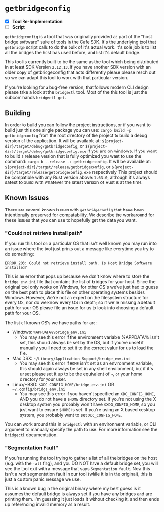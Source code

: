 # `getbridgeconfig` #

- [x] **Tool Re-Implementation**
- [ ] **Script**

`getbridgeconfig` is a tool that was originally provided as part of the "host
bridge software" suite of tools in the Cafe SDK. It's the underlying tool that
`getbridge` script calls to do the bulk of it's actual work. It's sole job is
to list all the bridges the host has used before, and list it's default bridge.

This tool is currently built to be the same as the tool which being distributed
in at least SDK Version `2.12.13`. If you have another SDK version with an
older copy of getbridgeconfig that acts differently please please reach out so
we can adapt this tool to work with that particular version.

If you're looking for a bug-free version, that follows modern CLI design please
take a look at the `bridgectl` tool. Most of the this tool is just the
subcommands `bridgectl get`.

## Building ##

In order to build you can follow the project instructions, or if you want to
build just this one single package you can use:
`cargo build -p getbridgeconfig` from the root directory of the project to
build a debug version of the application. It will be available at:
`${project-dir}/target/debug/getbridgeconfig`,
or `${project-dir}/target/debug/getbridgeconfig.exe` if you are on windows. If
you want to build a release version that is fully optimized you want to use the
command: `cargo b --release -p getbridgeconfig`. It will be available at:
`${project-dir}/target/release/getbridgeconfig`, or
`${project-dir}/target/release/getbridgeconfig.exe` respectively. This project
should be compatible with any Rust version above: `1.63.0`, although it's
always safest to build with whatever the latest version of Rust is at the time.

## Known Issues ##

There are several known issues with `getbridgeconfig` that have been
intentionally preserved for compatability. We describe the workaround for these
issues that you can use to hopefully get the data you want.

### "Could not retrieve install path" ###

If you run this tool on a particular OS that isn't well known you may run into
an issue where the tool just prints out a message like everytime you try to do
something:

```
ERROR 203: Could not retrieve install path. Is Host Bridge Software installed?
```

This is an error that pops up because we don't know where to store the
`bridge_env.ini` file that contains the list of bridges for your host. Since
the original tool only works on Windows, for other OS's we've just had to guess
on the best path to place this file on other operating systems besides Windows.
However, We're not an expert on the filesystem structure for every OS, nor do
we know every OS in depth; so if we're missing a default path for your OS
please file an issue for us to look into choosing a default path for your OS.

The list of known OS's we have paths for are:

- Windows: `%APPDATA%\bridge_env.ini`
  - You may see this error if the environment variable %APPDATA% isn't set,
    this should always be set by the OS, but if you've unset it manually you'll
    need to set it to the correct value for us to load the file.
- Mac OSX: `~/Library/Application Support/bridge_env.ini`
  - You may see this error if `HOME` isn't set as an environment variable, this
    should again always be set in any shell environment, but if it's unset
    please set it up to be the equivalent of `~`, or your home directory for
    your user.
- Linux/*BSD: `$XDG_CONFIG_HOME/bridge_env.ini` OR `~/.config/bridge_env.ini`
  - You may see this error if you haven't specified an `XDG_CONFIG_HOME`, AND
    you do not have a `$HOME` directory set. If you're not using the X desktop
    system you probably won't have `$XDG_CONFIG_HOME`, so you just want to
    ensure `$HOME` is set. If you're using an X based desktop system, you
    probably want to set `XDG_CONFIG_HOME`.

You can work around this in `bridgectl` with an environment variable, or CLI
argument to manually specify the path to use. For more information see the
`bridgectl` documentation.

### "Segmentation Fault" ###

If you're running the tool trying to gather a list of all the bridges on the
host (e.g. with the `-all` flag), and you DO NOT have a default bridge set, you
will see the tool exit with a message that says `Segmentation fault`. Now this
isn't a _real_ segmentation fault in our tool (while it is in the original),
this is just a custom panic message we use.

This is a known bug in the original binary where my best guess is it assumes
the default bridge is always set if you have any bridges and are printing them.
I'm guessing it just loads it without checking it, and then ends up referencing
invalid memory as a result.
